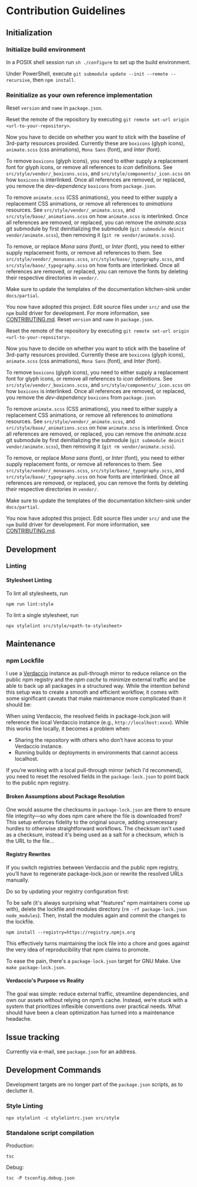 # Contribution Guidelines

## Initialization

### Initialize build environment

In a POSIX shell session run `sh ./configure` to set up the build environment.

Under PowerShell, execute `git submodule update --init --remote --recursive`,
then `npm install`.

### Reinitialize as your own reference implementation

Reset `version` and `name` in `package.json`.

Reset the remote of the repository by executing 
`git remote set-url origin <url-to-your-repository>`.

Now you have to decide on whether you want to stick with the baseline of
3rd-party resources provided. Currently these are `boxicons` (glyph icons), 
`animate.scss` (css animations), `Mona Sans` (font), and *Inter* (font).

To remove `boxicons` (glyph icons), you need to either supply a replacement font
for glyph icons, or remove all references to *icon* definitions. See
`src/style/vendor/_boxicons.scss`, and `src/style/components/_icon.scss` on
how `boxicons` is interlinked. Once all references are removed, or replaced,
you remove the *dev-dependency* `boxicons` from `package.json`.

To remove `animate.scss` (CSS animations), you need to either supply a
replacement CSS animations, or remove all references to *animations* resources.
See `src/style/vendor/_animate.scss`, and `src/style/base/_animations.scss` on
how `animate.scss` is interlinked. Once all references are removed, or replaced,
you can remove the *animate.scss* git submodule by first deinitializing the
submodule (`git submodule deinit vendor/animate.scss`), then removing it (`git
rm vendor/animate.scss`).

To remove, or replace *Mona sans* (font), or *Inter* (font), you need to either
supply replacement fonts, or remove all references to them. See
`src/style/vendor/_monasans.scss`, `src/style/base/_typography.scss`, and
`src/style/base/_typography.scss` on how fonts are interlinked. Once all
references are removed, or replaced, you can remove the fonts by deleting their
respective directories in `vendor/`.

Make sure to update the templates of the documentation kitchen-sink under
`docs/partial`.

You now have adopted this project. Edit source files under `src/` and use the
`npm` build driver for development. For more information, see
[CONTRIBUTING.md](CONTRIBUTING.md).
Reset `version` and `name` in `package.json`.

Reset the remote of the repository by executing 
`git remote set-url origin <url-to-your-repository>`.

Now you have to decide on whether you want to stick with the baseline of
3rd-party resources provided. Currently these are `boxicons` (glyph icons), 
`animate.scss` (css animations), `Mona Sans` (font), and *Inter* (font).

To remove `boxicons` (glyph icons), you need to either supply a replacement font
for glyph icons, or remove all references to *icon* definitions. See
`src/style/vendor/_boxicons.scss`, and `src/style/components/_icon.scss` on
how `boxicons` is interlinked. Once all references are removed, or replaced,
you remove the *dev-dependency* `boxicons` from `package.json`.

To remove `animate.scss` (CSS animations), you need to either supply a
replacement CSS animations, or remove all references to *animations* resources.
See `src/style/vendor/_animate.scss`, and `src/style/base/_animations.scss` on
how `animate.scss` is interlinked. Once all references are removed, or replaced,
you can remove the *animate.scss* git submodule by first deinitializing the
submodule (`git submodule deinit vendor/animate.scss`), then removing it (`git
rm vendor/animate.scss`).

To remove, or replace *Mona sans* (font), or *Inter* (font), you need to either
supply replacement fonts, or remove all references to them. See
`src/style/vendor/_monasans.scss`, `src/style/base/_typography.scss`, and
`src/style/base/_typography.scss` on how fonts are interlinked. Once all
references are removed, or replaced, you can remove the fonts by deleting their
respective directories in `vendor/`.

Make sure to update the templates of the documentation kitchen-sink under
`docs/partial`.

You now have adopted this project. Edit source files under `src/` and use the
`npm` build driver for development. For more information, see
[CONTRIBUTING.md](CONTRIBUTING.md).

## Development

### Linting

#### Stylesheet Linting

To lint all stylesheets, run

```
npm run lint:style
```

To lint a single stylesheet, run

```
npx stylelint src/style/<path-to-stylesheet>
```

## Maintenance

### npm Lockfile

I use a [Verdaccio](https://verdaccio.org/) instance as pull-through mirror to reduce reliance on the
public npm registry and the *npm cache* to minimize external traffic and be able
to back up all packages in a structured way. While the intention behind this
setup was to create a smooth and efficient workflow, it comes with some
significant caveats that make maintenance more complicated than it should be:

When using Verdaccio, the resolved fields in package-lock.json will reference
the local Verdaccio instance (e.g., `http://localhost:xxxx`). While this works
fine locally, it becomes a problem when:

* Sharing the repository with others who don’t have access to your Verdaccio
  instance.
* Running builds or deployments in environments that cannot access localhost.

If you’re working with a local pull-through mirror (which I'd recommend), you
need to reset the resolved fields in the `package-lock.json` to point back to
the public npm registry. 
#### Broken Assumptions about Package Resolution

One would assume the checksums in `package-lock.json` are there to ensure file
integrity—so why does npm care where the file is downloaded from? This setup
enforces fidelity to the original source, adding unnecessary hurdles to
otherwise straightforward workflows. The checksum isn't used as a checksum,
instead it's being used as a salt for a checksum, which is the URL to the
file...

#### Registry Rewrites

If you switch registries between Verdaccio and the public npm registry, you’ll
have to regenerate package-lock.json or rewrite the resolved URLs manually. 

Do so by updating your registry configuration first:

To be safe (it's always surprising what "features" npm maintainers come up
with), delete the lockfile and modules directory (`rm -rf package-lock.json
node_modules`). Then, install the modules again and commit the
changes to the lockfile. 

```
npm install --registry=https://registry.npmjs.org
```

This effectively turns maintaining the lock file into a chore and goes against
the very idea of reproducibility that npm claims to promote.

To ease the pain, there's a `package-lock.json` target for GNU Make. Use `make
package-lock.json`.

#### Verdaccio's Purpose vs Reality

The goal was simple: reduce external traffic, streamline dependencies, and own
our assets without relying on npm’s cache. Instead, we’re stuck with a system
that prioritizes inflexible conventions over practical needs. What should have
been a clean optimization has turned into a maintenance headache.

## Issue tracking

Currently via e-mail, see `package.json` for an address.

## Development Commands

Development targets are no longer part of the `package.json` scripts, as to
declutter it.

### Style Linting

```
npx stylelint -c stylelintrc.json src/style
```

### Standalone script compilation

Production:

```
tsc
```

Debug:

```
tsc -P tsconfig.debug.json
```
